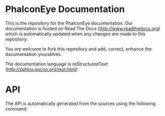 PhalconEye Documentation
========================

This is the repository for the PhalconEye documentation. Our documentation is
hosted on Read The Docs (http://www.readthedocs.org) which is automatically
updated when any changes are made to this repository.

You are welcome to fork this repository and add, correct, enhance the
documentation yourselves.

The documentation language is reStructuredText (http://sphinx.pocoo.org/rest.html)

# API
The API is automatically generated from the sources using the following command: